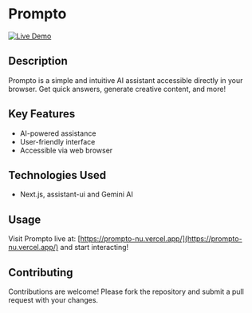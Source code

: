 # Prompto

[![Live Demo](https://img.shields.io/badge/Demo-Live-brightgreen)](https://prompto-nu.vercel.app/)

## Description

Prompto is a simple and intuitive AI assistant accessible directly in your browser.  Get quick answers, generate creative content, and more!

## Key Features

*   AI-powered assistance
*   User-friendly interface
*   Accessible via web browser

## Technologies Used

*   Next.js, assistant-ui and Gemini AI

## Usage

Visit Prompto live at: [https://prompto-nu.vercel.app/](https://prompto-nu.vercel.app/) and start interacting!

## Contributing

Contributions are welcome!  Please fork the repository and submit a pull request with your changes.

